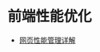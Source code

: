 # 前端性能优化

[网页性能管理详解]: http://www.ruanyifeng.com/blog/2015/09/web-page-performance-in-depth.html

- [网页性能管理详解][]

